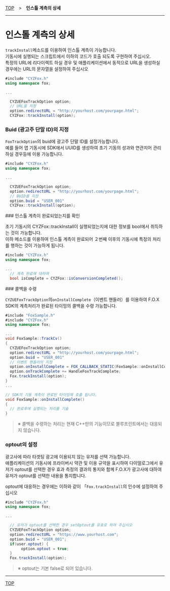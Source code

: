 [TOP](../../README.md)　>　**인스톨 계측의 상세**

---

# 인스톨 계측의 상세

`trackInstall`메소드를 이용하여 인스톨 계측이 가능합니다.<br>
기동시에 실행되는 스크립트에서 이하의 코드가 호출 되도록 구현하여 주십시오.<br>
특정의 URL에 리다이렉트 하실 경우 및 애플리케이션에서 동적으로 URL을 생성하실 경우에는 URL의 문자열을 설정하여 주십시오

```cs
#include "CYZFox.h"
using namespace fox;

...

  CYZUEFoxTrackOption option;
  // URL을 지정
  option.redirectURL = "http://yourhost.com/yourpage.html";
  CYZFox::trackInstall(option);
```

### Buid (광고주 단말 ID)의 지정

`FoxTrackOption`의 buid에 광고주 단말 ID를 설정가능합니다.<br>예를 들어 앱 기동시에 SDK에서 UUID를 생성하여 초기 기동의 성과와 연관지어 관리하실 경우등에 이용 가능합니다.

```cs
#include "CYZFox.h"
using namespace fox;

...

  CYZUEFoxTrackOption option;
  option.redirectURL = "http://yourhost.com/yourpage.html";
  // BUID를 지정
  option.buid = "USER_001"
  CYZFox::trackInstall(option);
```

<div id="check_track"></div>
### 인스톨 계측이 완료되었는지를 확인

초기 기동시의 CYZFox::trackInstall이 실행되었는지에 대한 정보를 bool에서 취득하는 것이 가능합니다.<br>
이하 메소드를 이용하여 인스톨 계측이 완료되어 ２번째 이후의 기동시에 특정의 처리를 행하는 것이 가능하게 됩니다.

```cs
#include "CYZFox.h"
using namespace fox;

...
  // 계측 완료에 대하여
  bool isComplete = CYZFox::isConversionCompleted();
```


<div id="receive_callback"></div>
### 콜백을 수령

`CYZUEFoxTrackOption`의`onInstallComplete`（이벤트 핸들러）를 이용하여 F.O.X SDK의 계측처리가 완료된 타이밍의 콜백을 수령 가능합니다.

```cs
#include "FoxSample.h"
#include "CYZFox.h"
using namespace fox;

...
void FoxSample::TrackCv()
{
  CYZUEFoxTrackOption option;
  option.redirectURL = "http://yourhost.com/yourpage.html";
  option.buid = "USER_001"
  // 이벤트 핸들러의 지정
  option.onInstallComplete = FOX_CALLBACK_STATIC(FoxSample::onInstallComplete, this);
  option.onTrackComplete += HandleFoxTrackComplete;
  Fox.trackInstall(option);
}
...

// SDK의 기동 계측이 완료된 타이밍에 호출 됩니다.
void FoxSample::onInstallComplete()
{
  // 완료후에 실행되는 처리를 기술
}
```

> ※ 콜백을 수령하는 처리는 현재 C++만의 기능이므로 블루프린트에서는 대응되지 않습니다.

### optout의 설정

광고사에 따라 타겟팅 광고에 이용되지 않는 유저를 선택 가능합니다.<br>애플리케이션의 기동시에 프라이버시 약관 및 이용 규약을 표시하여 다이얼로그에서 유저가 optout를 선택한 경우 효과 측정의 결과의 통지와 함께 F.O.X가 광고사에 대하여 유저가 optout를 선택한 내용을 통지합니다.

optout에 대응하는 경우에는 이하와 같이 「`Fox.trackInstall`의 인수에 설정하여 주십시오

```cs
#include "CYZFox.h"
using namespace fox;

...

  // 유저가 optout를 선택한 경우 setOptout를 유효로 하여 주십시오
  CYZUEFoxTrackOption option;
  option.redirectURL = "https://www.yourhost.com";
  option.buid = "USER_001";
  if(user.optout) {
	   option.optout = true;
  }
  Fox.trackInstall(option);
```

> ※ optout는 기본 false로 되어 있습니다.

---
[TOP](../../README.md)
